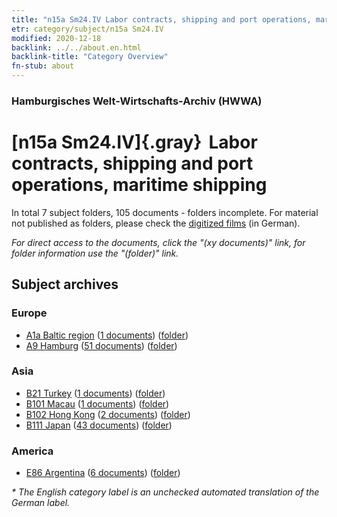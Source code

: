 ```yaml
---
title: "n15a Sm24.IV Labor contracts, shipping and port operations, maritime shipping"
etr: category/subject/n15a Sm24.IV
modified: 2020-12-18
backlink: ../../about.en.html
backlink-title: "Category Overview"
fn-stub: about
---
```


### Hamburgisches Welt-Wirtschafts-Archiv (HWWA)
# [n15a Sm24.IV]{.gray}&#8201; Labor contracts, shipping and port operations, maritime shipping&#160; 





In total 7 subject folders, 105 documents - folders incomplete.
For material not published as folders, please check the [digitized films](/film/h1_sh) (in German).

_For direct access to the documents, click the "(xy documents)" link, for folder information use the "(folder)" link._

## Subject archives



### Europe

- [A1a Baltic region](../../../geo/about.en.html#A1a) (<a href="https://dfg-viewer.de/show/?tx_dlf[id]=https://pm20.zbw.eu/mets/sh/1408xx/140894/1452xx/145230/public.mets.en.xml" target="_blank">1 documents</a>) ([folder](http://purl.org/pressemappe20/folder/sh/140894,145230))
- [A9 Hamburg](../../../geo/about.en.html#A9) (<a href="https://dfg-viewer.de/show/?tx_dlf[id]=https://pm20.zbw.eu/mets/sh/1409xx/140905/1452xx/145230/public.mets.en.xml" target="_blank">51 documents</a>) ([folder](http://purl.org/pressemappe20/folder/sh/140905,145230))

### Asia

- [B21 Turkey](../../../geo/about.en.html#B21) (<a href="https://dfg-viewer.de/show/?tx_dlf[id]=https://pm20.zbw.eu/mets/sh/1411xx/141111/1452xx/145230/public.mets.en.xml" target="_blank">1 documents</a>) ([folder](http://purl.org/pressemappe20/folder/sh/141111,145230))
- [B101 Macau](../../../geo/about.en.html#B101) (<a href="https://dfg-viewer.de/show/?tx_dlf[id]=https://pm20.zbw.eu/mets/sh/1412xx/141267/1452xx/145230/public.mets.en.xml" target="_blank">1 documents</a>) ([folder](http://purl.org/pressemappe20/folder/sh/141267,145230))
- [B102 Hong Kong](../../../geo/about.en.html#B102) (<a href="https://dfg-viewer.de/show/?tx_dlf[id]=https://pm20.zbw.eu/mets/sh/1412xx/141268/1452xx/145230/public.mets.en.xml" target="_blank">2 documents</a>) ([folder](http://purl.org/pressemappe20/folder/sh/141268,145230))
- [B111 Japan](../../../geo/about.en.html#B111) (<a href="https://dfg-viewer.de/show/?tx_dlf[id]=https://pm20.zbw.eu/mets/sh/1412xx/141272/1452xx/145230/public.mets.en.xml" target="_blank">43 documents</a>) ([folder](http://purl.org/pressemappe20/folder/sh/141272,145230))

### America

- [E86 Argentina](../../../geo/about.en.html#E86) (<a href="https://dfg-viewer.de/show/?tx_dlf[id]=https://pm20.zbw.eu/mets/sh/1416xx/141692/1452xx/145230/public.mets.en.xml" target="_blank">6 documents</a>) ([folder](http://purl.org/pressemappe20/folder/sh/141692,145230))


_* The English category label is an unchecked automated translation of the German label._


